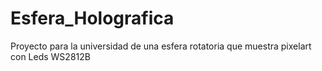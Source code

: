 # Esfera_Holografica
 Proyecto para la universidad de una esfera rotatoria que muestra pixelart con Leds WS2812B
